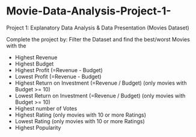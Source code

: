 # Movie-Data-Analysis-Project-1-
Project 1: Explanatory Data Analysis &amp; Data Presentation (Movies Dataset) 

Complete the project by: Filter the Dataset and find the best/worst Movies with the

- Highest Revenue
- Highest Budget
- Highest Profit (=Revenue - Budget)
- Lowest Profit (=Revenue - Budget)
- Highest Return on Investment (=Revenue / Budget) (only movies with Budget >= 10)
- Lowest Return on Investment (=Revenue / Budget) (only movies with Budget >= 10)
- Highest number of Votes
- Highest Rating (only movies with 10 or more Ratings)
- Lowest Rating (only movies with 10 or more Ratings)
- Highest Popularity
